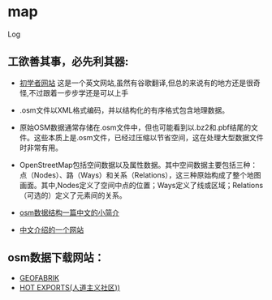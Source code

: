 # map
Log

## 工欲善其事，必先利其器:
- [初学者网站](https://learnosm.org/en/beginner/start-osm/)  这是一个英文网站,虽然有谷歌翻译,但总的来说有的地方还是很奇怪,不过跟着一步步学还是可以上手

- .osm文件以XML格式编码，并以结构化的有序格式包含地理数据。
- 原始OSM数据通常存储在.osm文件中，但也可能看到以.bz2和.pbf结尾的文件。这些本质上是.osm文件，已经过压缩以节省空间，这在处理大型数据文件时非常有用。
- OpenStreetMap包括空间数据以及属性数据。其中空间数据主要包括三种：点（Nodes）、路（Ways）和关系（Relations），这三种原始构成了整个地图画面。其中,Nodes定义了空间中点的位置；Ways定义了线或区域；Relations（可选的）定义了元素间的关系。
- [osm数据结构一篇中文的小简介](http://www.3ssmartcity.cn/wp-content/uploads/2017/11/osm%E6%95%B0%E6%8D%AE%E7%BB%93%E6%9E%84.pdf)
- [中文介绍的一个网站](https://giser.xyz/2017/10/24/20171024-DealOSMByOsmSharp/)

## osm数据下载网站：
- [GEOFABRIK](http://www.geofabrik.de/)
- [HOT EXPORTS(人道主义社区))](https://www.hotosm.org/)
